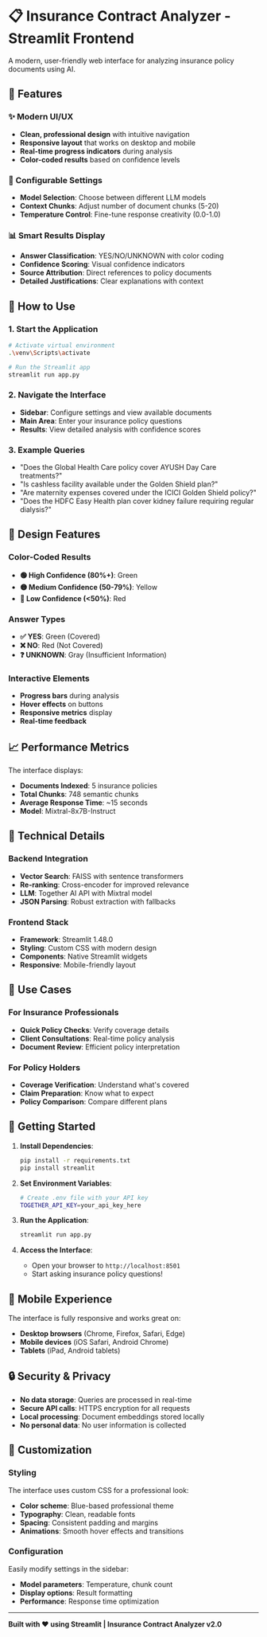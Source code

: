 # 📋 Insurance Contract Analyzer - Streamlit Frontend

A modern, user-friendly web interface for analyzing insurance policy documents using AI.

## 🚀 Features

### ✨ Modern UI/UX
- **Clean, professional design** with intuitive navigation
- **Responsive layout** that works on desktop and mobile
- **Real-time progress indicators** during analysis
- **Color-coded results** based on confidence levels

### 🔧 Configurable Settings
- **Model Selection**: Choose between different LLM models
- **Context Chunks**: Adjust number of document chunks (5-20)
- **Temperature Control**: Fine-tune response creativity (0.0-1.0)

### 📊 Smart Results Display
- **Answer Classification**: YES/NO/UNKNOWN with color coding
- **Confidence Scoring**: Visual confidence indicators
- **Source Attribution**: Direct references to policy documents
- **Detailed Justifications**: Clear explanations with context

## 🎯 How to Use

### 1. Start the Application
```bash
# Activate virtual environment
.\venv\Scripts\activate

# Run the Streamlit app
streamlit run app.py
```

### 2. Navigate the Interface
- **Sidebar**: Configure settings and view available documents
- **Main Area**: Enter your insurance policy questions
- **Results**: View detailed analysis with confidence scores

### 3. Example Queries
- "Does the Global Health Care policy cover AYUSH Day Care treatments?"
- "Is cashless facility available under the Golden Shield plan?"
- "Are maternity expenses covered under the ICICI Golden Shield policy?"
- "Does the HDFC Easy Health plan cover kidney failure requiring regular dialysis?"

## 🎨 Design Features

### Color-Coded Results
- **🟢 High Confidence (80%+)**: Green
- **🟡 Medium Confidence (50-79%)**: Yellow  
- **🔴 Low Confidence (<50%)**: Red

### Answer Types
- **✅ YES**: Green (Covered)
- **❌ NO**: Red (Not Covered)
- **❓ UNKNOWN**: Gray (Insufficient Information)

### Interactive Elements
- **Progress bars** during analysis
- **Hover effects** on buttons
- **Responsive metrics** display
- **Real-time feedback**

## 📈 Performance Metrics

The interface displays:
- **Documents Indexed**: 5 insurance policies
- **Total Chunks**: 748 semantic chunks
- **Average Response Time**: ~15 seconds
- **Model**: Mixtral-8x7B-Instruct

## 🔧 Technical Details

### Backend Integration
- **Vector Search**: FAISS with sentence transformers
- **Re-ranking**: Cross-encoder for improved relevance
- **LLM**: Together AI API with Mixtral model
- **JSON Parsing**: Robust extraction with fallbacks

### Frontend Stack
- **Framework**: Streamlit 1.48.0
- **Styling**: Custom CSS with modern design
- **Components**: Native Streamlit widgets
- **Responsive**: Mobile-friendly layout

## 🎯 Use Cases

### For Insurance Professionals
- **Quick Policy Checks**: Verify coverage details
- **Client Consultations**: Real-time policy analysis
- **Document Review**: Efficient policy interpretation

### For Policy Holders
- **Coverage Verification**: Understand what's covered
- **Claim Preparation**: Know what to expect
- **Policy Comparison**: Compare different plans

## 🚀 Getting Started

1. **Install Dependencies**:
   ```bash
   pip install -r requirements.txt
   pip install streamlit
   ```

2. **Set Environment Variables**:
   ```bash
   # Create .env file with your API key
   TOGETHER_API_KEY=your_api_key_here
   ```

3. **Run the Application**:
   ```bash
   streamlit run app.py
   ```

4. **Access the Interface**:
   - Open your browser to `http://localhost:8501`
   - Start asking insurance policy questions!

## 📱 Mobile Experience

The interface is fully responsive and works great on:
- **Desktop browsers** (Chrome, Firefox, Safari, Edge)
- **Mobile devices** (iOS Safari, Android Chrome)
- **Tablets** (iPad, Android tablets)

## 🔒 Security & Privacy

- **No data storage**: Queries are processed in real-time
- **Secure API calls**: HTTPS encryption for all requests
- **Local processing**: Document embeddings stored locally
- **No personal data**: No user information is collected

## 🎨 Customization

### Styling
The interface uses custom CSS for a professional look:
- **Color scheme**: Blue-based professional theme
- **Typography**: Clean, readable fonts
- **Spacing**: Consistent padding and margins
- **Animations**: Smooth hover effects and transitions

### Configuration
Easily modify settings in the sidebar:
- **Model parameters**: Temperature, chunk count
- **Display options**: Result formatting
- **Performance**: Response time optimization

---

**Built with ❤️ using Streamlit | Insurance Contract Analyzer v2.0** 